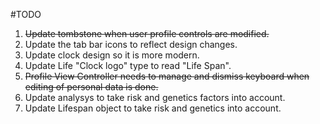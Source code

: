 #TODO

1. ~~Update tombstone when user profile controls are modified.~~
2. Update the tab bar icons to reflect design changes.
3. Update clock design so it is more modern.
4. Update Life "Clock logo" type to read "Life Span".
5. ~~Profile View Controller needs to manage and dismiss keyboard when editing of personal data is done.~~
6. Update analysys to take risk and genetics factors into account.
7. Update Lifespan object to take risk and genetics into account.


